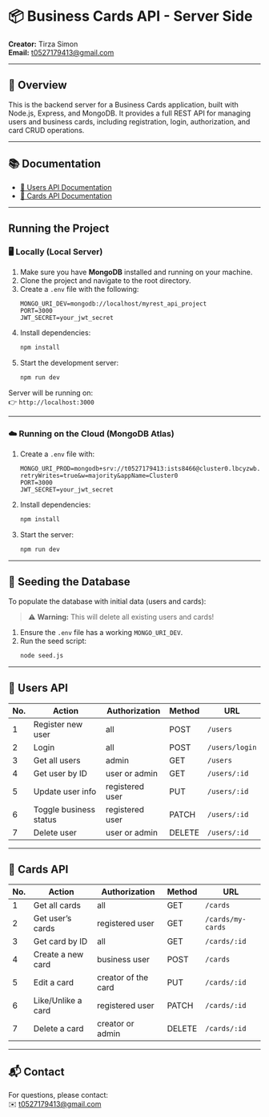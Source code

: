 # 📦 Business Cards API - Server Side

**Creator:** Tirza Simon  
**Email:** t0527179413@gmail.com

---

## 📄 Overview

This is the backend server for a Business Cards application, built with Node.js, Express, and MongoDB. It provides a full REST API for managing users and business cards, including registration, login, authorization, and card CRUD operations.

---

## 📚 Documentation

- [👤 Users API Documentation](../users_api.md)
- [📇 Cards API Documentation](../cards_api.md)

---

## Running the Project

### 🖥 Locally (Local Server)

1. Make sure you have **MongoDB** installed and running on your machine.
2. Clone the project and navigate to the root directory.
3. Create a `.env` file with the following:
   ```
   MONGO_URI_DEV=mongodb://localhost/myrest_api_project
   PORT=3000
   JWT_SECRET=your_jwt_secret
   ```
4. Install dependencies:
   ```bash
   npm install
   ```
5. Start the development server:
   ```bash
   npm run dev
   ```

Server will be running on:  
👉 `http://localhost:3000`

---

### ☁️ Running on the Cloud (MongoDB Atlas)

1. Create a `.env` file with:
   ```
   MONGO_URI_PROD=mongodb+srv://t0527179413:ists8466@cluster0.lbcyzwb.mongodb.net/?retryWrites=true&w=majority&appName=Cluster0
   PORT=3000
   JWT_SECRET=your_jwt_secret
   ```
2. Install dependencies:
   ```bash
   npm install
   ```
3. Start the server:
   ```bash
   npm run dev
   ```

---

## 🌱 Seeding the Database

To populate the database with initial data (users and cards):

> ⚠️ **Warning:** This will delete all existing users and cards!

1. Ensure the `.env` file has a working `MONGO_URI_DEV`.
2. Run the seed script:
   ```bash
   node seed.js
   ```

---

## 👤 Users API

| No. | Action                 | Authorization   | Method | URL            |
| --- | ---------------------- | --------------- | ------ | -------------- |
| 1   | Register new user      | all             | POST   | `/users`       |
| 2   | Login                  | all             | POST   | `/users/login` |
| 3   | Get all users          | admin           | GET    | `/users`       |
| 4   | Get user by ID         | user or admin   | GET    | `/users/:id`   |
| 5   | Update user info       | registered user | PUT    | `/users/:id`   |
| 6   | Toggle business status | registered user | PATCH  | `/users/:id`   |
| 7   | Delete user            | user or admin   | DELETE | `/users/:id`   |

---

## 📇 Cards API

| No. | Action             | Authorization       | Method | URL               |
| --- | ------------------ | ------------------- | ------ | ----------------- |
| 1   | Get all cards      | all                 | GET    | `/cards`          |
| 2   | Get user’s cards   | registered user     | GET    | `/cards/my-cards` |
| 3   | Get card by ID     | all                 | GET    | `/cards/:id`      |
| 4   | Create a new card  | business user       | POST   | `/cards`          |
| 5   | Edit a card        | creator of the card | PUT    | `/cards/:id`      |
| 6   | Like/Unlike a card | registered user     | PATCH  | `/cards/:id`      |
| 7   | Delete a card      | creator or admin    | DELETE | `/cards/:id`      |

---

## 📬 Contact

For questions, please contact:  
✉️ t0527179413@gmail.com

